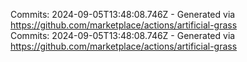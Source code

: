 Commits: 2024-09-05T13:48:08.746Z - Generated via https://github.com/marketplace/actions/artificial-grass
<br>
Commits: 2024-09-05T13:48:08.746Z - Generated via https://github.com/marketplace/actions/artificial-grass
<br>
